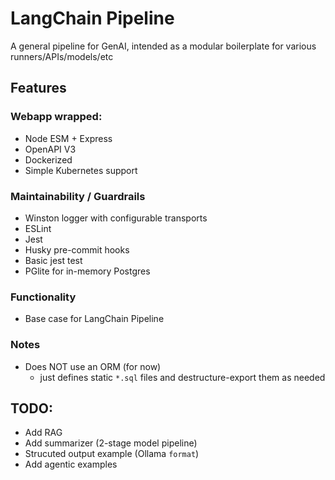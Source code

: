 # LangChain Pipeline
A general pipeline for GenAI, intended as a modular boilerplate for various runners/APIs/models/etc

## Features
### Webapp wrapped:
- Node ESM + Express
- OpenAPI V3
- Dockerized
- Simple Kubernetes support

### Maintainability / Guardrails
- Winston logger with configurable transports
- ESLint
- Jest
- Husky pre-commit hooks
- Basic jest test
- PGlite for in-memory Postgres

### Functionality
- Base case for LangChain Pipeline

### Notes
- Does NOT use an ORM (for now)
  - just defines static `*.sql` files and destructure-export them as needed

## TODO:
- Add RAG
- Add summarizer (2-stage model pipeline)
- Strucuted output example (Ollama `format`)
- Add agentic examples